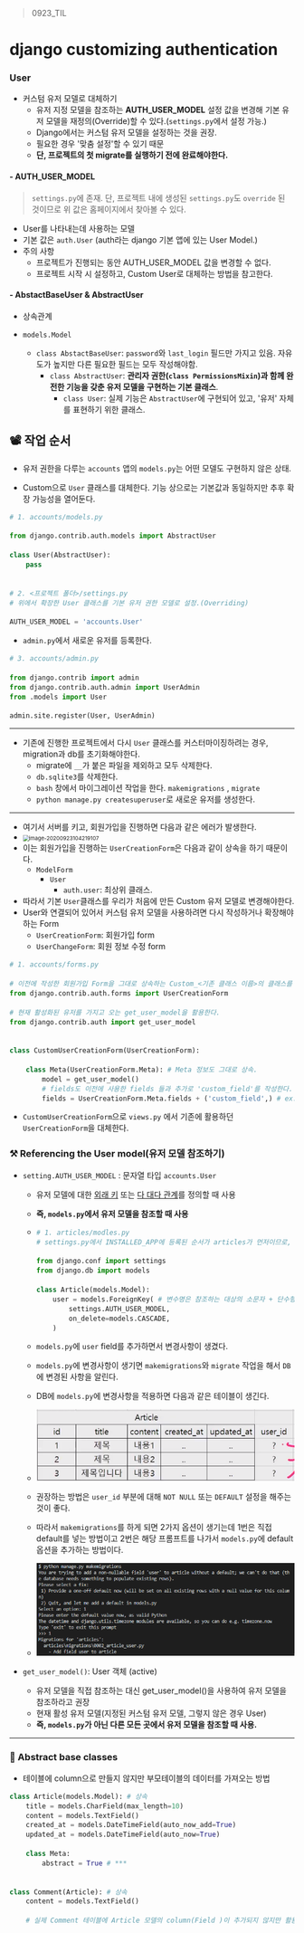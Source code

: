 > 0923_TIL



# django customizing authentication





### User

- 커스텀 유저 모델로 대체하기
  - 유저 지정 모델을 참조하는 **AUTH_USER_MODEL** 설정 값을 변경해 기본 유저 모델을 재정의(Override)할 수 있다.(`settings.py`에서 설정 가능.)
  - Django에서는 커스텀 유저 모델을 설정하는 것을 권장.
  - 필요한 경우 '맞춤 설정'할 수 있기 때문
  - **단, 프로젝트의 첫 migrate를 실행하기 전에 완료해야한다.**





#### - AUTH_USER_MODEL

> `settings.py`에 존재. 단, 프로젝트 내에 생성된 `settings.py`도 `override` 된 것이므로 위 값은 홈페이지에서 찾아볼 수 있다.

- User를 나타내는데 사용하는 모델
- 기본 값은 `auth.User` (auth라는 django 기본 앱에 있는 User Model.)
- 주의 사항
  - 프로젝트가 진행되는 동안 AUTH_USER_MODEL 값을 변경할 수 없다.
  - 프로젝트 시작 시 설정하고, Custom User로 대체하는 방법을 참고한다.



#### - AbstactBaseUser & AbstractUser

- 상속관계

- `models.Model`
  - `class AbstactBaseUser`: `password`와 `last_login` 필드만 가지고 있음. 자유도가 높지만 다른 필요한 필드는 모두 작성해야함.
    - `class AbstractUser`: **관리자 권한(`class PermissionsMixin`)과 함께 완전한 기능을 갖춘 유저 모델을 구현하는 기본 클래스**.
      - `class User`: 실제 기능은 `AbstractUser`에 구현되어 있고, '유저' 자체를 표현하기 위한 클래스.





## :film_projector: 작업 순서



- 유저 권한을 다루는 `accounts` 앱의 `models.py`는 어떤 모델도 구현하지 않은 상태.

- Custom으로 `User` 클래스를 대체한다. 기능 상으로는 기본값과 동일하지만 추후 확장 가능성을 열어둔다.

```python
# 1. accounts/models.py

from django.contrib.auth.models import AbstractUser

class User(AbstractUser):
    pass


# 2. <프로젝트 폴더>/settings.py
# 위에서 확장한 User 클래스를 기본 유저 권한 모델로 설정.(Overriding)

AUTH_USER_MODEL = 'accounts.User'
```



- `admin.py`에서 새로운 유저를 등록한다.

```python
# 3. accounts/admin.py

from django.contrib import admin
from django.contrib.auth.admin import UserAdmin
from .models import User

admin.site.register(User, UserAdmin)
```



---

- 기존에 진행한 프로젝트에서 다시 `User` 클래스를 커스터마이징하려는 경우, migration과 db를 초기화해야한다.
  - migrate에 `__`가 붙은 파일을 제외하고 모두 삭제한다.
  - `db.sqlite3`를 삭제한다.
  - `bash` 창에서 마이그레이션 작업을 한다. `makemigrations` , `migrate`
  - `python manage.py createsuperuser`로 새로운 유저를 생성한다.



---

- 여기서 서버를 키고, 회원가입을 진행하면 다음과 같은 에러가 발생한다.
- <img src="C:%5CUsers%5CYu%20JinWoo%5CAppData%5CRoaming%5CTypora%5Ctypora-user-images%5Cimage-20200923104219107.png" alt="image-20200923104219107" style="zoom:67%;" />
- 이는 회원가입을 진행하는 `UserCreationForm`은 다음과 같이 상속을 하기 때문이다.
  - `ModelForm`
    - `User`
      - `auth.user`: 최상위 클래스.
- 따라서 기본 `User`클래스를 우리가 처음에 만든 Custom 유저 모델로 변경해야한다.
- User와 연결되어 있어서 커스텀 유저 모델을 사용하려면 다시 작성하거나 확장해야하는 Form
  - `UserCreationForm`: 회원가입 form
  - `UserChangeForm`: 회원 정보 수정 form



```python
# 1. accounts/forms.py

# 이전에 작성한 회원가입 Form을 그대로 상속하는 Custom_<기존 클래스 이름>의 클래스를 생성한다.
from django.contrib.auth.forms import UserCreationForm

# 현재 활성화된 유저를 가지고 오는 get_user_model을 활용한다.
from django.contrib.auth import get_user_model


class CustomUserCreationForm(UserCreationForm):

    class Meta(UserCreationForm.Meta): # Meta 정보도 그대로 상속.
        model = get_user_model()
        # fields도 이전에 사용한 fields 들과 추가로 'custom_field'를 작성한다.
        fields = UserCreationForm.Meta.fields + ('custom_field',) # ex: ('email', )
```

- `CustomUserCreationForm`으로 `views.py` 에서 기존에 활용하던 `UserCreationForm`을 대체한다.







### :hammer_and_pick: Referencing the User model(유저 모델 참조하기)

- `setting.AUTH_USER_MODEL` : 문자열 타입 `accounts.User`

  - 유저 모델에 대한 <u>외래 키</u> 또는 <u>다 대다 관계</u>를 정의할 때 사용

  - **즉, `models.py`에서 유저 모델을 참조할 때 사용**

  - ```python
    # 1. articles/modles.py
    # settings.py에서 INSTALLED_APP에 등록된 순서가 articles가 먼저이므로, articles가 모두 실행된 후에 accounts가 실행된다. 따라서 get_user_model()을 사용하면 실행 순서에 의해 에러가 발생한다.
    
    from django.conf import settings
    from django.db import models
    
    class Article(models.Model):
        user = models.ForeignKey( # 변수명은 참조하는 대상의 소문자 + 단수형.
            settings.AUTH_USER_MODEL,
            on_delete=models.CASCADE,
        )
    ```

  

  - `models.py`에 `user` field를 추가하면서 변경사항이 생겼다.

  - `models.py`에 변경사항이 생기면 `makemigrations`와 `migrate` 작업을 해서 `DB`에 변경된 사항을 알린다.
  - DB에 `models.py`에 변경사항을 적용하면 다음과 같은 테이블이 생긴다.
  - <img src="0923_TIL_User%20Authentication.assets/image-20200923113117246.png" alt="image-20200923113117246" style="zoom:80%;" />
  - 권장하는 방법은 `user_id` 부분에 대해 `NOT NULL` 또는 `DEFAULT` 설정을 해주는 것이 좋다.
  - 따라서 `makemigrations`를 하게 되면 2가지 옵션이 생기는데 1번은 직접 default를 넣는 방법이고 2번은 해당 프롬프트를 나가서 `models.py`에 default 옵션을 추가하는 방법이다.
  - ![image-20200923113436531](0923_TIL_User%20Authentication.assets/image-20200923113436531.png)

- `get_user_model()`: User 객체 (active)

  - 유저 모델을 직접 참조하는 대신 get_user_model()을 사용하여 유저 모델을 참조하라고 권장
  - 현재 활성 유저 모델(지정된 커스텀 유저 모델, 그렇지 않은 경우 User)
  - **즉, `models.py`가 아닌 다른 모든 곳에서 유저 모델을 참조할 때 사용.**



---



### :first_quarter_moon_with_face: Abstract base classes

- 테이블에 column으로 만들지 않지만 부모테이블의 데이터를 가져오는 방법

```python
class Article(models.Model): # 상속
    title = models.CharField(max_length=10)
    content = models.TextField()
    created_at = models.DateTimeField(auto_now_add=True)
    updated_at = models.DateTimeField(auto_now=True)
    
    class Meta:
        abstract = True # ***


class Comment(Article): # 상속
    content = models.TextField()
    
    # 실제 Comment 테이블에 Article 모델의 column(Field )이 추가되지 않지만 활용할 수는 있다.
```


